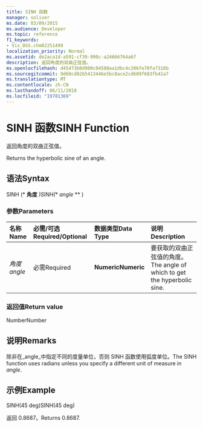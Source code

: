 ```yaml
---
title: SINH 函数
manager: soliver
ms.date: 03/09/2015
ms.audience: Developer
ms.topic: reference
f1_keywords:
- Vis_DSS.chm82251499
localization_priority: Normal
ms.assetid: de2aca1d-a591-cf39-990c-a24666764a6f
description: 返回角度的双曲正弦值。
ms.openlocfilehash: d45473b0d900c04580aa1dbc4c206fe70fa7318b
ms.sourcegitcommit: 9d60cd82b5413446e5bc8ace2cd689f683fb41a7
ms.translationtype: MT
ms.contentlocale: zh-CN
ms.lasthandoff: 06/11/2018
ms.locfileid: "19781369"
---
```

# <a name="sinh-function"></a><span data-ttu-id="57fb0-103">SINH 函数</span><span class="sxs-lookup"><span data-stu-id="57fb0-103">SINH Function</span></span>

<span data-ttu-id="57fb0-104">返回角度的双曲正弦值。
    
</span><span class="sxs-lookup"><span data-stu-id="57fb0-104">Returns the hyperbolic sine of an angle.</span></span> 
  
## <a name="syntax"></a><span data-ttu-id="57fb0-105">语法</span><span class="sxs-lookup"><span data-stu-id="57fb0-105">Syntax</span></span>

<span data-ttu-id="57fb0-106">SINH (* **角度** *)</span><span class="sxs-lookup"><span data-stu-id="57fb0-106">SINH(** *angle* ** )</span></span> 
  
### <a name="parameters"></a><span data-ttu-id="57fb0-107">参数</span><span class="sxs-lookup"><span data-stu-id="57fb0-107">Parameters</span></span>

|<span data-ttu-id="57fb0-108">**名称**</span><span class="sxs-lookup"><span data-stu-id="57fb0-108">**Name**</span></span>|<span data-ttu-id="57fb0-109">**必需/可选**</span><span class="sxs-lookup"><span data-stu-id="57fb0-109">**Required/Optional**</span></span>|<span data-ttu-id="57fb0-110">**数据类型**</span><span class="sxs-lookup"><span data-stu-id="57fb0-110">**Data Type**</span></span>|<span data-ttu-id="57fb0-111">**说明**</span><span class="sxs-lookup"><span data-stu-id="57fb0-111">**Description**</span></span>|
|:-----|:-----|:-----|:-----|
| <span data-ttu-id="57fb0-112">_角度_</span><span class="sxs-lookup"><span data-stu-id="57fb0-112">_angle_</span></span> <br/> |<span data-ttu-id="57fb0-113">必需</span><span class="sxs-lookup"><span data-stu-id="57fb0-113">Required</span></span>  <br/> |<span data-ttu-id="57fb0-114">**Numeric**</span><span class="sxs-lookup"><span data-stu-id="57fb0-114">**Numeric**</span></span> <br/> |<span data-ttu-id="57fb0-115">要获取的双曲正弦值的角度。</span><span class="sxs-lookup"><span data-stu-id="57fb0-115">The angle of which to get the hyperbolic sine.</span></span>  <br/> |
   
### <a name="return-value"></a><span data-ttu-id="57fb0-116">返回值</span><span class="sxs-lookup"><span data-stu-id="57fb0-116">Return value</span></span>

<span data-ttu-id="57fb0-117">Number</span><span class="sxs-lookup"><span data-stu-id="57fb0-117">Number</span></span>
  
## <a name="remarks"></a><span data-ttu-id="57fb0-118">说明</span><span class="sxs-lookup"><span data-stu-id="57fb0-118">Remarks</span></span>

<span data-ttu-id="57fb0-119">除非在_angle_中指定不同的度量单位，否则 SINH 函数使用弧度单位。</span><span class="sxs-lookup"><span data-stu-id="57fb0-119">The SINH function uses radians unless you specify a different unit of measure in  _angle_.</span></span>
  
## <a name="example"></a><span data-ttu-id="57fb0-120">示例</span><span class="sxs-lookup"><span data-stu-id="57fb0-120">Example</span></span>

<span data-ttu-id="57fb0-121">SINH(45 deg)</span><span class="sxs-lookup"><span data-stu-id="57fb0-121">SINH(45 deg)</span></span> 
  
<span data-ttu-id="57fb0-122">返回 0.8687。</span><span class="sxs-lookup"><span data-stu-id="57fb0-122">Returns 0.8687.</span></span> 
  

